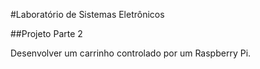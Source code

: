 #Laboratório de Sistemas Eletrônicos

##Projeto Parte 2

Desenvolver um carrinho controlado por um Raspberry Pi.
